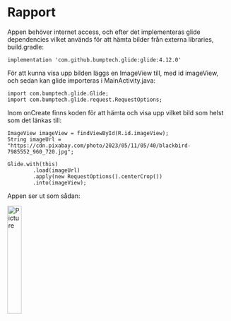
# Rapport

Appen behöver internet access, och efter det implementeras glide dependencies vilket används
för att hämta bilder från externa libraries, build.gradle:

    implementation 'com.github.bumptech.glide:glide:4.12.0'

För att kunna visa upp bilden läggs en ImageView till, med id imageView, och sedan kan glide 
importeras i MainActivity.java:

    import com.bumptech.glide.Glide;
    import com.bumptech.glide.request.RequestOptions;

Inom onCreate finns koden för att hämta och visa upp vilket bild som helst som det länkas till:

    ImageView imageView = findViewById(R.id.imageView);
    String imageUrl = "https://cdn.pixabay.com/photo/2023/05/11/05/40/blackbird-7985552_960_720.jpg";

    Glide.with(this)
            .load(imageUrl)
            .apply(new RequestOptions().centerCrop())
            .into(imageView);

Appen ser ut som sådan:

<img src="pictureUploaded.jpg" alt="Picture" width="25%">
